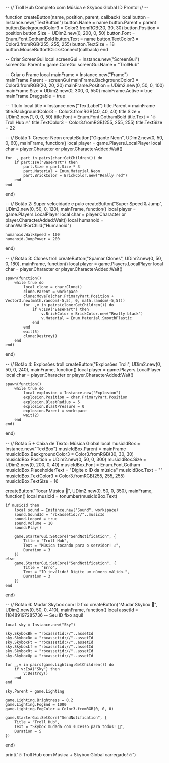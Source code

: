 -- // Troll Hub Completo com Música e Skybox Global ID Pronto! // --

function createButton(name, position, parent, callback)
    local button = Instance.new("TextButton")
    button.Name = name
    button.Parent = parent
    button.BackgroundColor3 = Color3.fromRGB(30, 30, 30)
    button.Position = position
    button.Size = UDim2.new(0, 200, 0, 50)
    button.Font = Enum.Font.GothamBold
    button.Text = name
    button.TextColor3 = Color3.fromRGB(255, 255, 255)
    button.TextSize = 18
    button.MouseButton1Click:Connect(callback)
end

-- Criar ScreenGui
local screenGui = Instance.new("ScreenGui")
screenGui.Parent = game.CoreGui
screenGui.Name = "TrollHub"

-- Criar o Frame
local mainFrame = Instance.new("Frame")
mainFrame.Parent = screenGui
mainFrame.BackgroundColor3 = Color3.fromRGB(20, 20, 20)
mainFrame.Position = UDim2.new(0, 50, 0, 100)
mainFrame.Size = UDim2.new(0, 300, 0, 550)
mainFrame.Active = true
mainFrame.Draggable = true

-- Título
local title = Instance.new("TextLabel")
title.Parent = mainFrame
title.BackgroundColor3 = Color3.fromRGB(40, 40, 40)
title.Size = UDim2.new(1, 0, 0, 50)
title.Font = Enum.Font.GothamBold
title.Text = "🔥 Troll Hub 🔥"
title.TextColor3 = Color3.fromRGB(255, 255, 255)
title.TextSize = 22

-- // Botão 1: Crescer Neon
createButton("Gigante Neon", UDim2.new(0, 50, 0, 60), mainFrame, function()
    local player = game.Players.LocalPlayer
    local char = player.Character or player.CharacterAdded:Wait()

    for _, part in pairs(char:GetChildren()) do
        if part:IsA("BasePart") then
            part.Size = part.Size * 3
            part.Material = Enum.Material.Neon
            part.BrickColor = BrickColor.new("Really red")
        end
    end
end)

-- // Botão 2: Super velocidade e pulo
createButton("Super Speed & Jump", UDim2.new(0, 50, 0, 120), mainFrame, function()
    local player = game.Players.LocalPlayer
    local char = player.Character or player.CharacterAdded:Wait()
    local humanoid = char:WaitForChild("Humanoid")

    humanoid.WalkSpeed = 100
    humanoid.JumpPower = 200
end)

-- // Botão 3: Clones troll
createButton("Spamar Clones", UDim2.new(0, 50, 0, 180), mainFrame, function()
    local player = game.Players.LocalPlayer
    local char = player.Character or player.CharacterAdded:Wait()

    spawn(function()
        while true do
            local clone = char:Clone()
            clone.Parent = workspace
            clone:MoveTo(char.PrimaryPart.Position + Vector3.new(math.random(-5,5), 0, math.random(-5,5)))
            for _,v in pairs(clone:GetChildren()) do
                if v:IsA("BasePart") then
                    v.BrickColor = BrickColor.new("Really black")
                    v.Material = Enum.Material.SmoothPlastic
                end
            end
            wait(5)
            clone:Destroy()
        end
    end)
end)

-- // Botão 4: Explosões troll
createButton("Explosões Troll", UDim2.new(0, 50, 0, 240), mainFrame, function()
    local player = game.Players.LocalPlayer
    local char = player.Character or player.CharacterAdded:Wait()

    spawn(function()
        while true do
            local explosion = Instance.new("Explosion")
            explosion.Position = char.PrimaryPart.Position
            explosion.BlastRadius = 5
            explosion.BlastPressure = 0
            explosion.Parent = workspace
            wait(2)
        end
    end)
end)

-- // Botão 5 + Caixa de Texto: Música Global
local musicIdBox = Instance.new("TextBox")
musicIdBox.Parent = mainFrame
musicIdBox.BackgroundColor3 = Color3.fromRGB(30, 30, 30)
musicIdBox.Position = UDim2.new(0, 50, 0, 300)
musicIdBox.Size = UDim2.new(0, 200, 0, 40)
musicIdBox.Font = Enum.Font.Gotham
musicIdBox.PlaceholderText = "Digite o ID da música"
musicIdBox.Text = ""
musicIdBox.TextColor3 = Color3.fromRGB(255, 255, 255)
musicIdBox.TextSize = 16

createButton("Tocar Música 🎵", UDim2.new(0, 50, 0, 350), mainFrame, function()
    local musicId = tonumber(musicIdBox.Text)

    if musicId then
        local sound = Instance.new("Sound", workspace)
        sound.SoundId = "rbxassetid://"..musicId
        sound.Looped = true
        sound.Volume = 10
        sound:Play()

        game.StarterGui:SetCore("SendNotification", {
            Title = "Troll Hub",
            Text = "Música tocando para o servidor! 🎶",
            Duration = 3
        })
    else
        game.StarterGui:SetCore("SendNotification", {
            Title = "Erro",
            Text = "ID inválido! Digite um número válido.",
            Duration = 3
        })
    end
end)

-- // Botão 6: Mudar Skybox com ID fixo
createButton("Mudar Skybox 🌌", UDim2.new(0, 50, 0, 410), mainFrame, function()
    local assetId = 118489197285736 -- Seu ID fixo aqui!

    local sky = Instance.new("Sky")

    sky.SkyboxBk = "rbxassetid://"..assetId
    sky.SkyboxDn = "rbxassetid://"..assetId
    sky.SkyboxFt = "rbxassetid://"..assetId
    sky.SkyboxLf = "rbxassetid://"..assetId
    sky.SkyboxRt = "rbxassetid://"..assetId
    sky.SkyboxUp = "rbxassetid://"..assetId

    for _,v in pairs(game.Lighting:GetChildren()) do
        if v:IsA("Sky") then
            v:Destroy()
        end
    end

    sky.Parent = game.Lighting

    game.Lighting.Brightness = 0.2
    game.Lighting.FogEnd = 1000
    game.Lighting.FogColor = Color3.fromRGB(0, 0, 0)

    game.StarterGui:SetCore("SendNotification", {
        Title = "Troll Hub",
        Text = "Skybox mudada com sucesso para todos! 🌌",
        Duration = 5
    })
end)

print("🔥 Troll Hub com Música + Skybox Global carregado! 🔥")

